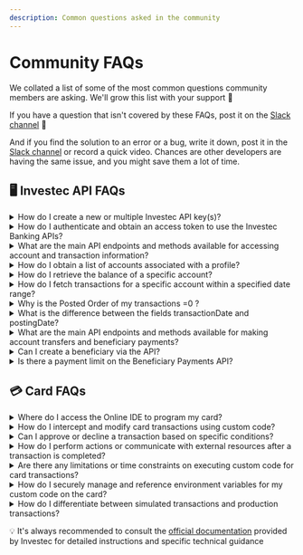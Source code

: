 ```yaml
---
description: Common questions asked in the community
---
```


# Community FAQs

We collated a list of some of the most common questions community members are asking. We'll grow this list with your support :clap:

If you have a question that isn't covered by these FAQs, post it on the [Slack channel](https://offerzen-community.slack.com/archives/C048HKU4P0X) 💬

And if you find the solution to an error or a bug, write it down, post it in the [Slack channel](https://offerzen-community.slack.com/archives/C048HKU4P0X) or record a quick video. Chances are other developers are having the same issue, and you might save them a lot of time.

## 🖥️ Investec API FAQs

<details>

<summary>How do I create a new or multiple Investec API key(s)?</summary>

You can create API keys for your account by logging into the [Investec Online Portal](https://login.secure.investec.com/wpaas/usrroot-wpaas/login/form). Navigate to "Manage" -> “Investec Developer” -> "Individual Connections" to access your API credentials and create API key(s) for your Private Banking account.&#x20;

Check out [How to get your API key](../get-started/api-quick-start-guide/how-to-get-your-api-keys.md) for more details.&#x20;

</details>

<details>

<summary>How do I authenticate and obtain an access token to use the Investec Banking APIs?</summary>

The authentication process involves obtaining an access token using the OAuth 2.0 Authorisation Framework. You'll need to make a request to the authentication endpoint with your client credentials to receive the access token.

Check out [How to authenticate](../get-started/api-quick-start-guide/how-to-authenticate.md) for more details.

</details>

<details>

<summary>What are the main API endpoints and methods available for accessing account and transaction information?</summary>

The API provides several endpoints, such as "Get Accounts," "Get Account Balance," and "Get Account Transactions," which allow you to retrieve account details, balances, and transaction information. These endpoints support HTTP methods like GET and POST.

Check out [How to get your transaction history](../get-started/api-quick-start-guide/how-to-get-your-transaction-history.md) for more details.

</details>

<details>

<summary>How do I obtain a list of accounts associated with a profile?</summary>

You can use the "Get Accounts" endpoint (GET /za/pb/v1/accounts) to obtain a list of accounts associated with a profile. This endpoint requires the authorisation bearer token.

Check out [How to get your transaction history](../get-started/api-quick-start-guide/how-to-get-your-transaction-history.md) for more details.

</details>

<details>

<summary>How do I retrieve the balance of a specific account?</summary>

You can use the "Get Account Balance" endpoint (GET /za/pb/v1/accounts/{accountId}/balance) to retrieve the balance of a specific account. Replace {accountId} with the actual account ID.

Check out [How to get your transaction history](../get-started/api-quick-start-guide/how-to-get-your-transaction-history.md) for more details.

</details>

<details>

<summary>How do I fetch transactions for a specific account within a specified date range?</summary>

You can use the "Get Account Transactions" endpoint (GET /za/pb/v1/accounts/{accountId}/transactions) to fetch transactions for a specific account. You can provide optional query parameters such as _fromDate_, _toDate_, and _transactionType_ to filter the transactions.

Check out [How to get your transaction history](../get-started/api-quick-start-guide/how-to-get-your-transaction-history.md) for more details.

</details>

<details>

<summary>Why is the Posted Order of my transactions =0 ?</summary>

The Posted Order of a transaction may start out listed as 0 and then change to the correct number once it has settled. To be safe, ignore transactions while their Posted Order =0.

</details>

<details>

<summary>What is the difference between the fields transactionDate and postingDate?</summary>

_transactionDate_ is the date that you swiped your card or issued a payment. _postingDate_ is the date that the amount was deducted from your balance.

</details>

<details>

<summary>What are the main API endpoints and methods available for making account transfers and beneficiary payments?</summary>

**Transfer Multiple v2**

* **Endpoint**: ‘POST /za/pb/v1/accounts/{acountId}/transfermultiple’
* **Method**: POST
* **Description**: Allows you to transfer funds to one or multiple accounts.
* **Request body**: The request body should include an array of transfer objects specifying the beneficiary account, amount, and reference details.\\

**Pay Multiple:**

* **Endpoint**: ‘POST /za/pb/v1/accounts/{accountId}/paymutiple’
* **Method**: POST
* **Description**: Enables you to pay funds to one or multiple beneficiaries.
* **Request** **Body**: The request body should include an array of payment objectives specifying the beneficiary, amount, and reference details. \\

To initiate transfers and payments, make a HTTP POST request to the respective endpoints mentioned above. Ensure that you include the necessary authorisation and authentication headers, and the Bearer token obtained through the OAuth process, to authenticate your API request.

\
View the [Investec Developer Docs](https://developer.investec.com/za/api-products) for more details.

</details>

<details>

<summary>Can I create a beneficiary via the API?</summary>

Currently, the API does not support direct creation of beneficiaries. To create a beneficiary, use the[ Investec Online Portal ](https://login.secure.investec.com/wpaas/usrroot-wpaas/login/form)or other standard methods provided by Investec.

Once you have created a beneficiary, make at least one payment to that beneficiary using Investec Online before initiating a payment via the API. This ensures that the beneficiary is properly set up and ready to receive payments via the API.

</details>

<details>

<summary>Is there a payment limit on the Beneficiary Payments API?</summary>

The payment limit via the API is currently R20 000.00. You must have made a payment to the beneficiary via [Investec Online](https://login.secure.investec.com/wpaas/usrroot-wpaas/login/form) before making a payment to a beneficiary via the API.

Check out [How to make a payment](../get-started/api-quick-start-guide/how-to-make-a-payment.md) for more details.

</details>

## 💳 Card FAQs

<details>

<summary>Where do I access the Online IDE to program my card?</summary>

Login to the [Investec Online Portal ](https://login.secure.investec.com/wpaas/usrroot-wpaas/login/form)and navigate to Investec Developer. Navigate to the desired card on your profile and ensure that you have enabled it by toggling the button below the card. Click on the card to open up the Online IDE.

Check out [How to activate your card](../get-started/card-quick-start-guide/how-to-activate-your-card-for-programmable-banking.md) for more details.

</details>

<details>

<summary>How do I intercept and modify card transactions using custom code?</summary>

You can use the beforeTransaction method in the main.js file to intercept the authorization object before it is approved by Investec. Within this method, you can apply logic to either approve or decline the transaction based on the authorization data or external data sources.

Check out [How to add code to your card](../get-started/card-quick-start-guide/how-to-add-code-to-your-card.md) for more details.

</details>

<details>

<summary>Can I approve or decline a transaction based on specific conditions?</summary>

Yes, you can apply conditional logic within the beforeTransaction method to approve or decline a transaction based on specific criteria. For example, you can check the transaction amount, beneficiary details, or other factors to determine the appropriate action.

Check out [How to add code to your card](../get-started/card-quick-start-guide/how-to-add-code-to-your-card.md) for more details.

</details>

<details>

<summary>How do I perform actions or communicate with external resources after a transaction is completed?</summary>

You can use the afterTransaction method to perform actions or communicate with external resources after processing the transaction. For example, you could set up email notifications every time you swipe your card.

</details>

<details>

<summary>Are there any limitations or time constraints on executing custom code for card transactions?</summary>

The beforeTransaction method has a limited window of 2 seconds to execute, so it's important to ensure your code is efficient and responds within that timeframe. However, the afterTransaction method provides a larger window of 15 seconds for post-transaction actions.

</details>

<details>

<summary>How do I securely manage and reference environment variables for my custom code on the card?</summary>

Environment variables can be defined and saved in the env.json file. These variables can then be accessed within the main.js file using process.env.variableName. This allows you to securely store and reference sensitive information or configuration details.

</details>

<details>

<summary>How do I differentiate between simulated transactions and production transactions?</summary>

You can differentiate between simulated transactions and production transactions by checking the transaction reference. In the afterTransaction method, you can compare transaction.reference with a specific value (e.g., "simulation") to identify simulated transactions.

Check out [How to simulate a transaction ](broken-reference)for more details.

</details>

💡 It's always recommended to consult the [official documentation](https://developer.investec.com/za/api-products) provided by Investec for detailed instructions and specific technical guidance
